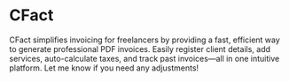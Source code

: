 # CFact
CFact simplifies invoicing for freelancers by providing a fast, efficient way to generate professional PDF invoices. Easily register client details, add services, auto-calculate taxes, and track past invoices—all in one intuitive platform. Let me know if you need any adjustments! 
  